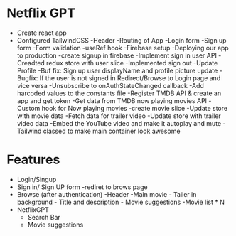 # Netflix GPT

- Create react app
- Configured TailwindCSS
  -Header
  -Routing of App
  -Login form
  -Sign up form
  -Form validation
  -useRef hook
  -Firebase setup
  -Deploying our app to production
  -create signup in firebase
  -Implement sign in user API
  -Creadted redux store with user slice
  -Implemented sign out
  -Update Profile
  -Buf fix: Sign up user displayName and profile picture update
  -Bugfix: If the user is not signed in Redirect/Browse to Login page and vice versa
  -Unsubscribe to onAuthStateChanged callback
  -Add harcoded values to the constants file
  -Register TMDB API & create an app and get token
  -Get data from TMDB now playing movies API 
  -Custom hook for Now playing movies
  -create movie slice
  -Update store with movie data
  -Fetch data for trailer video
  -Update store with trailer video data
  -Embed the YouTube video and make it autoplay and mute
  -Tailwind classed to make main container look awesome
  

# Features

- Login/Singup
- Sign in/ Sign UP form
  -rediret to brows page
- Browse (after authentication)
  -Header
  -Main movie - Tailer in background - Title and description - Movie suggestions
  -Movie list \* N
- NetflixGPT
  - Search Bar
  - Movie suggestions
